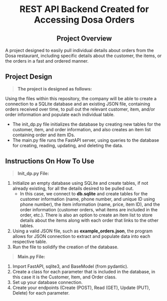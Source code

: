 <h1 align="center"> REST API Backend Created for Accessing Dosa Orders </h1>
<h2 align="center">Project Overview</h2>

A project designed to easily pull individual details about orders from the Dosa restaurant, including specific details about the customer, the items, or the orders in a fast and ordered manner.

<h2>Project Design</h2>

> **The project is designed as follows:**

Using the files within this repository, the company will be able to create a connection to a SQLite database and an existing JSON file, containing orders received over time, to pull out the relevant customer, item, and/or order information and populate each individual table.
  * The init_dp.py file initializes the database by creating new tables for the customer, item, and order information, and also creates an item list containing order and item IDs.
  * The main.py file runs the FastAPI server, using queries to the database for creating, reading, updating, and deleting the data.

<h2>Instructions On How To Use</h2>

  >**Init_dp.py File:**
   
 1. Initialize an empty database using SQLite and create tables, if not already existing, for all the details desired to be pulled out.
    - In this case, we connect to <b>db.sqlite</b> and create tables for the customer information (name, phone number, and unique ID using phone number), the item information (name, price, item ID), and the order information (customer orders, what items are included in the order, etc.). There is also an option to create an item list to store details about the items along with each order that links to the other tables.
 2. Using a valid JSON file, such as <b>example_orders.json</b>, the program allows for JSON connection to extract and populate data into each respective table.
 3. Run the file to solidify the creation of the database.
 
  >**Main.py File:**

1. Import FastAPI, sqlite3, and BaseModel (from pydantic).
2. Create a class for each parameter that is included in the database, in this case it is the Customer, Item, and Order class.
3. Set up your database connection.
4. Create your endpoints (Create (POST), Read (GET), Update (PUT), Delete) for each parameter. 
